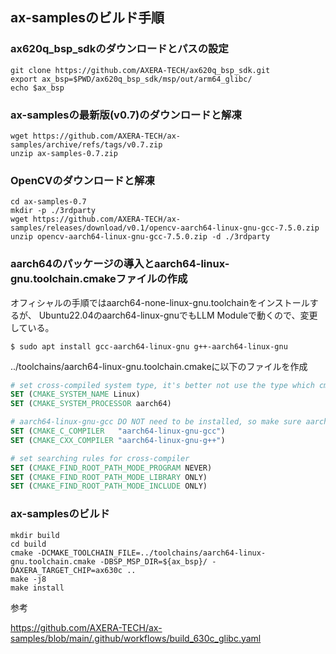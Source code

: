 ## ax-samplesのビルド手順


### ax620q_bsp_sdkのダウンロードとパスの設定

```
git clone https://github.com/AXERA-TECH/ax620q_bsp_sdk.git
export ax_bsp=$PWD/ax620q_bsp_sdk/msp/out/arm64_glibc/
echo $ax_bsp
```

### ax-samplesの最新版(v0.7)のダウンロードと解凍
```
wget https://github.com/AXERA-TECH/ax-samples/archive/refs/tags/v0.7.zip
unzip ax-samples-0.7.zip
```

### OpenCVのダウンロードと解凍

```
cd ax-samples-0.7
mkdir -p ./3rdparty
wget https://github.com/AXERA-TECH/ax-samples/releases/download/v0.1/opencv-aarch64-linux-gnu-gcc-7.5.0.zip
unzip opencv-aarch64-linux-gnu-gcc-7.5.0.zip -d ./3rdparty
```


### aarch64のパッケージの導入とaarch64-linux-gnu.toolchain.cmakeファイルの作成
オフィシャルの手順ではaarch64-none-linux-gnu.toolchainをインストールするが、
Ubuntu22.04のaarch64-linux-gnuでもLLM Moduleで動くので、変更している。

```
$ sudo apt install gcc-aarch64-linux-gnu g++-aarch64-linux-gnu
```
../toolchains/aarch64-linux-gnu.toolchain.cmakeに以下のファイルを作成

```/toolchains/aarch64-linux-gnu.toolchain.cmake
# set cross-compiled system type, it's better not use the type which cmake cannot recognized.
SET (CMAKE_SYSTEM_NAME Linux)
SET (CMAKE_SYSTEM_PROCESSOR aarch64)

# aarch64-linux-gnu-gcc DO NOT need to be installed, so make sure aarch64-linux-gnu-gcc and aarch64-linux-gnu-g++ can be found in $PATH:
SET (CMAKE_C_COMPILER   "aarch64-linux-gnu-gcc")
SET (CMAKE_CXX_COMPILER "aarch64-linux-gnu-g++")

# set searching rules for cross-compiler
SET (CMAKE_FIND_ROOT_PATH_MODE_PROGRAM NEVER)
SET (CMAKE_FIND_ROOT_PATH_MODE_LIBRARY ONLY)
SET (CMAKE_FIND_ROOT_PATH_MODE_INCLUDE ONLY)
```



### ax-samplesのビルド
```
mkdir build
cd build
cmake -DCMAKE_TOOLCHAIN_FILE=../toolchains/aarch64-linux-gnu.toolchain.cmake -DBSP_MSP_DIR=${ax_bsp}/ -DAXERA_TARGET_CHIP=ax630c ..
make -j8
make install
```

参考

https://github.com/AXERA-TECH/ax-samples/blob/main/.github/workflows/build_630c_glibc.yaml




